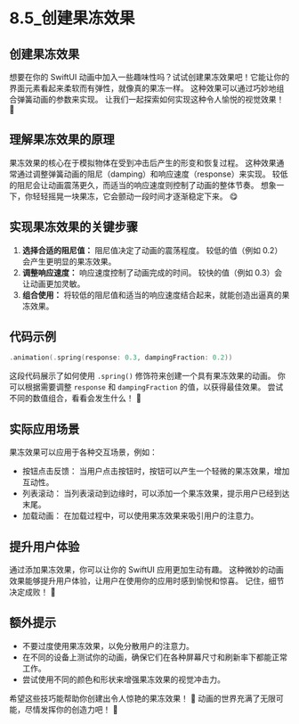﻿# 8.5_创建果冻效果

## 创建果冻效果

想要在你的 SwiftUI 动画中加入一些趣味性吗？试试创建果冻效果吧！它能让你的界面元素看起来柔软而有弹性，就像真的果冻一样。 这种效果可以通过巧妙地组合弹簧动画的参数来实现。 让我们一起探索如何实现这种令人愉悦的视觉效果！ 🤩

## 理解果冻效果的原理

果冻效果的核心在于模拟物体在受到冲击后产生的形变和恢复过程。 这种效果通常通过调整弹簧动画的阻尼（damping）和响应速度（response）来实现。 较低的阻尼会让动画震荡更久，而适当的响应速度则控制了动画的整体节奏。 想象一下，你轻轻摇晃一块果冻，它会颤动一段时间才逐渐稳定下来。 😋

## 实现果冻效果的关键步骤

1.  **选择合适的阻尼值：** 阻尼值决定了动画的震荡程度。 较低的值（例如 0.2）会产生更明显的果冻效果。
2.  **调整响应速度：** 响应速度控制了动画完成的时间。 较快的值（例如 0.3）会让动画更加灵敏。
3.  **组合使用：** 将较低的阻尼值和适当的响应速度结合起来，就能创造出逼真的果冻效果。

## 代码示例

```swift
.animation(.spring(response: 0.3, dampingFraction: 0.2))
```

这段代码展示了如何使用 `.spring()` 修饰符来创建一个具有果冻效果的动画。 你可以根据需要调整 `response` 和 `dampingFraction` 的值，以获得最佳效果。 尝试不同的数值组合，看看会发生什么！ 🧐

## 实际应用场景

果冻效果可以应用于各种交互场景，例如：

*   按钮点击反馈： 当用户点击按钮时，按钮可以产生一个轻微的果冻效果，增加互动性。
*   列表滚动： 当列表滚动到边缘时，可以添加一个果冻效果，提示用户已经到达末尾。
*   加载动画： 在加载过程中，可以使用果冻效果来吸引用户的注意力。

## 提升用户体验

通过添加果冻效果，你可以让你的 SwiftUI 应用更加生动有趣。 这种微妙的动画效果能够提升用户体验，让用户在使用你的应用时感到愉悦和惊喜。 记住，细节决定成败！ 🥳

## 额外提示

*   不要过度使用果冻效果，以免分散用户的注意力。
*   在不同的设备上测试你的动画，确保它们在各种屏幕尺寸和刷新率下都能正常工作。
*   尝试使用不同的颜色和形状来增强果冻效果的视觉冲击力。

希望这些技巧能帮助你创建出令人惊艳的果冻效果！ 🚀 动画的世界充满了无限可能，尽情发挥你的创造力吧！ 🎉


